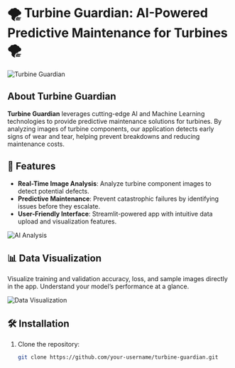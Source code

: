 # 🌪️ Turbine Guardian: AI-Powered Predictive Maintenance for Turbines 🌪️

![Turbine Guardian](https://storage.googleapis.com/gweb-cloudblog-publish/original_images/manufacturing.gif)

## About Turbine Guardian
**Turbine Guardian** leverages cutting-edge AI and Machine Learning technologies to provide predictive maintenance solutions for turbines. By analyzing images of turbine components, our application detects early signs of wear and tear, helping prevent breakdowns and reducing maintenance costs.

## 🚀 Features

- **Real-Time Image Analysis**: Analyze turbine component images to detect potential defects.
- **Predictive Maintenance**: Prevent catastrophic failures by identifying issues before they escalate.
- **User-Friendly Interface**: Streamlit-powered app with intuitive data upload and visualization features.

![AI Analysis](https://media.giphy.com/media/xT9IgzoKnwFNmISR8I/giphy.gif)

## 📊 Data Visualization
Visualize training and validation accuracy, loss, and sample images directly in the app. Understand your model’s performance at a glance.

![Data Visualization](https://media.giphy.com/media/3o7aCSDsAw6sCQZBWQ/giphy.gif)

## 🛠️ Installation

1. Clone the repository:

   ```bash
   git clone https://github.com/your-username/turbine-guardian.git
